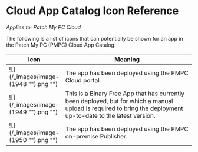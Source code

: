 # Cloud App Catalog Icon Reference

_Applies to: Patch My PC Cloud_

The following is a list of icons that can potentially be shown for an app in the Patch My PC (PMPC) Cloud App Catalog.

<table><thead><tr><th width="82">Icon</th><th>Meaning</th></tr></thead><tbody><tr><td>![](/_images/image-(1948 "").png "")</td><td>The app has been deployed using the PMPC Cloud portal.</td></tr><tr><td>![](/_images/image-(1949 "").png "")</td><td>This is a Binary Free App that has currently been deployed, but for which a manual upload is required to bring the deployment up-to-date to the latest version.</td></tr><tr><td>![](/_images/image-(1950 "").png "")</td><td>The app has been deployed using the PMPC on-premise Publisher.</td></tr></tbody></table>
